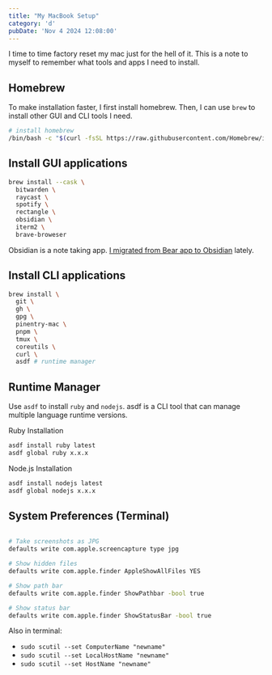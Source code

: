 ```yaml
---
title: "My MacBook Setup"
category: 'd'
pubDate: 'Nov 4 2024 12:08:00'
---
```


I time to time factory reset my mac just for the hell of it. This is a note to myself to remember what tools and apps I need to install.

## Homebrew

To make installation faster, I first install homebrew. Then, I can use `brew` to install other GUI and CLI tools I need.

```sh
# install homebrew
/bin/bash -c "$(curl -fsSL https://raw.githubusercontent.com/Homebrew/install/HEAD/install.sh)"
```

## Install GUI applications
```sh
brew install --cask \
  bitwarden \
  raycast \ 
  spotify \
  rectangle \
  obsidian \
  iterm2 \
  brave-broweser
```

Obsidian is a note taking app. [I migrated from Bear app to Obsidian](/writing/i-migrated-from-bear-app-to-obsidian) lately.


## Install CLI applications
```sh
brew install \
  git \
  gh \
  gpg \
  pinentry-mac \
  pnpm \
  tmux \
  coreutils \
  curl \
  asdf # runtime manager
```

## Runtime Manager 

Use `asdf` to install `ruby` and `nodejs`. asdf is a CLI tool that can manage multiple language runtime versions.

Ruby Installation
```sh
asdf install ruby latest
asdf global ruby x.x.x
```

Node.js Installation
```sh
asdf install nodejs latest
asdf global nodejs x.x.x
```

## System Preferences (Terminal)
```sh

# Take screenshots as JPG
defaults write com.apple.screencapture type jpg

# Show hidden files
defaults write com.apple.finder AppleShowAllFiles YES

# Show path bar
defaults write com.apple.finder ShowPathbar -bool true

# Show status bar
defaults write com.apple.finder ShowStatusBar -bool true
```

Also in terminal:
- `sudo scutil --set ComputerName "newname"`
- `sudo scutil --set LocalHostName "newname"`
- `sudo scutil --set HostName "newname"`